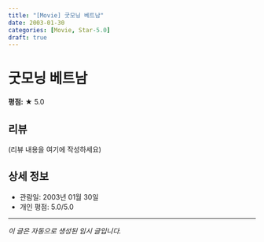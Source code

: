 ```yaml
---
title: "[Movie] 굿모닝 베트남"
date: 2003-01-30
categories: [Movie, Star-5.0]
draft: true
---
```


# 굿모닝 베트남

**평점:** ★ 5.0

## 리뷰

(리뷰 내용을 여기에 작성하세요)

## 상세 정보

- 관람일: 2003년 01월 30일
- 개인 평점: 5.0/5.0

---

*이 글은 자동으로 생성된 임시 글입니다.*
